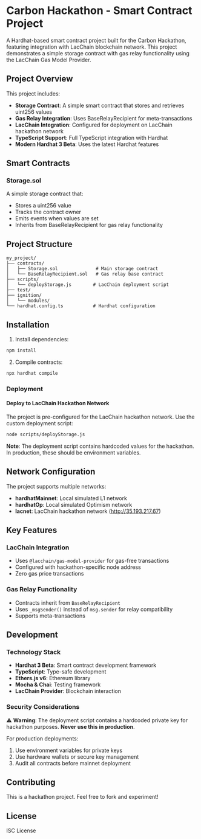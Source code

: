 # Carbon Hackathon - Smart Contract Project

A Hardhat-based smart contract project built for the Carbon Hackathon, featuring integration with LacChain blockchain network. This project demonstrates a simple storage contract with gas relay functionality using the LacChain Gas Model Provider.

## Project Overview

This project includes:

- **Storage Contract**: A simple smart contract that stores and retrieves uint256 values
- **Gas Relay Integration**: Uses BaseRelayRecipient for meta-transactions
- **LacChain Integration**: Configured for deployment on LacChain hackathon network
- **TypeScript Support**: Full TypeScript integration with Hardhat
- **Modern Hardhat 3 Beta**: Uses the latest Hardhat features

## Smart Contracts

### Storage.sol
A simple storage contract that:
- Stores a uint256 value
- Tracks the contract owner
- Emits events when values are set
- Inherits from BaseRelayRecipient for gas relay functionality

## Project Structure

```
my_project/
├── contracts/
│   ├── Storage.sol              # Main storage contract
│   └── BaseRelayRecipient.sol   # Gas relay base contract
├── scripts/
│   └── deployStorage.js        # LacChain deployment script
├── test/
├── ignition/
│   └── modules/
└── hardhat.config.ts           # Hardhat configuration
```

## Installation

1. Install dependencies:
```bash
npm install
```

2. Compile contracts:
```bash
npx hardhat compile
```


### Deployment

#### Deploy to LacChain Hackathon Network

The project is pre-configured for the LacChain hackathon network. Use the custom deployment script:

```bash
node scripts/deployStorage.js
```

**Note**: The deployment script contains hardcoded values for the hackathon. In production, these should be environment variables.

## Network Configuration

The project supports multiple networks:

- **hardhatMainnet**: Local simulated L1 network
- **hardhatOp**: Local simulated Optimism network
- **lacnet**: LacChain hackathon network (http://35.193.217.67)

## Key Features

### LacChain Integration
- Uses `@lacchain/gas-model-provider` for gas-free transactions
- Configured with hackathon-specific node address
- Zero gas price transactions

### Gas Relay Functionality
- Contracts inherit from `BaseRelayRecipient`
- Uses `_msgSender()` instead of `msg.sender` for relay compatibility
- Supports meta-transactions

## Development

### Technology Stack
- **Hardhat 3 Beta**: Smart contract development framework
- **TypeScript**: Type-safe development
- **Ethers.js v6**: Ethereum library
- **Mocha & Chai**: Testing framework
- **LacChain Provider**: Blockchain interaction

### Security Considerations
⚠️ **Warning**: The deployment script contains a hardcoded private key for hackathon purposes. **Never use this in production**.

For production deployments:
1. Use environment variables for private keys
2. Use hardware wallets or secure key management
3. Audit all contracts before mainnet deployment

## Contributing

This is a hackathon project. Feel free to fork and experiment!

## License

ISC License
